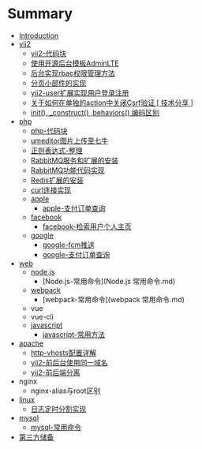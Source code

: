 # Summary

* [Introduction](README.md)
* [yii2](yii2.md)
  * [yii2-代码块](散碎代码块.md)
  * [使用开源后台模板AdminLTE](使用开源后台模板adminlte.md)
  * [后台实现rbac权限管理方法](后台实现rbac权限管理方法.md)
  * [分页小部件的实现](分页小部件的实现.md)
  * [yii2-user扩展实现用户登录注册](yii2-user扩展实现用户登录注册.md)
  * [关于如何在单独的action中关闭Csrf验证 \[ 技术分享 \]](关于如何在单独的action中关闭csrf验证--技术分享-.md)
  * [init\(\), \_construct\(\) ,behaviors\(\) 编码区别](init-construct-behaviors-编码区别.md)
* [php](php.md)
  * [php-代码块](货号单-0000001的生成方法.md)
  * [umeditor图片上传至七牛](umeditor图片上传至七牛.md)
  * [正则表达式-整理](正则表达式-语法.md)
  * [RabbitMQ服务和扩展的安装](rabbitmq消息组件的实现.md)
  * [RabbitMQ功能代码实现](rabbbitmq功能代码实现.md)
  * [Redis扩展的安装](redis扩展的安装.md)
  * [curl连接实现](curl连接实现.md)
  * [apple](apple.md)
    * [apple-支付订单查询](苹果内购订单验证.md)
  * [facebook](facebook.md)
    * [facebook-检索用户个人主页](facebook-检索用户个人主页.md)
  * [google](google.md)
    * [google-fcm推送](google-fcm推送.md)
    * [google-支付订单查询](google-.md)
* [web](web.md)
  * [node.js](node.js.md)
    * [Node.js-常用命令](Node.js 常用命令.md)
  * [webpack](webpack.md)
    * [webpack-常用命令](webpack 常用命令.md)
  * vue
  * vue-cli
  * [javascript](javascript.md)
    * [javascript-常用方法](javascript-常用方法.md)
* [apache](apache.md)
  * [http-vhosts配置详解](http-vhosts配置详解.md)
  * [yii2-前后台使用同一域名](yii2-前后台使用同一域名.md)
  * [yii2-前后端分离](yii2-前后端分离.md)
* nginx
  * nginx-alias与root区别  
* [linux](linux.md)
  * [日志定时分割实现](日志定时分割实现.md)
* [mysql](mysql.md)
  * [mysql-常用命令](mysql-常用命令.md)
* [第三方储备](第三方储备.md)




